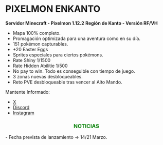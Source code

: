 
<span style="color:green;"><h1>PIXELMON ENKANTO</h1></span>
**Servidor Minecraft - Pixelmon 1.12.2**
**Región de Kanto - Versión RF/VH**

- Mapa 100% completo.
- Promagación optimizada para una aventura como en su día.
- 151 pokémon capturables.
- +20 Easter Eggs
- Sprites especiales para ciertos pokémons.
- Rate Shiny 1/1500
- Rate Hidden Abilitie 1/500
- No pay to win. Todo es conseguible con tiempo de juego.
- 3 zonas nuevas desbloqueables.
- Reto PVE desbloqueable tras vencer al Alto Mando.

Mantente Informado:
- [X](https://x.com/PixelmonenKanto)
- [Discord](https://discord.gg/WvbrjUweCA)
- [Instagram](https://www.instagram.com/pixelmonenkanto/) 

<center><span style="color:green;"><h3>NOTICIAS</h3></span></center>
- Fecha prevista de lanzamiento -> 14/21 Marzo.
